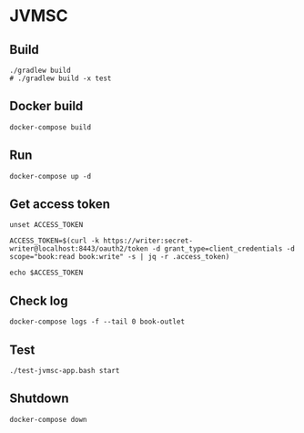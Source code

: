 # JVMSC

## Build

```
./gradlew build
# ./gradlew build -x test
```

## Docker build

```
docker-compose build
```

## Run

```
docker-compose up -d
```

## Get access token

```
unset ACCESS_TOKEN

ACCESS_TOKEN=$(curl -k https://writer:secret-writer@localhost:8443/oauth2/token -d grant_type=client_credentials -d scope="book:read book:write" -s | jq -r .access_token)

echo $ACCESS_TOKEN
```

## Check log

```
docker-compose logs -f --tail 0 book-outlet
```

## Test

```
./test-jvmsc-app.bash start
```

## Shutdown

```
docker-compose down
```
